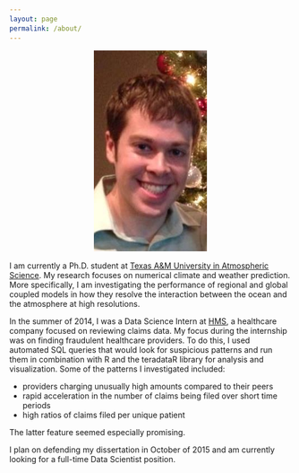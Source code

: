 ```yaml
---
layout: page
permalink: /about/
---
```


<center><img src = "/images/Git_photo.jpg"></center>

I am currently a Ph.D. student at [Texas A&M University in Atmospheric Science](http://atmo.tamu.edu/). My research focuses on numerical climate and weather prediction. More specifically, I am investigating the performance of regional and global coupled models in how they resolve the interaction between the ocean and the atmosphere at high resolutions. 

 In the summer of 2014, I was a Data Science Intern at [HMS](http://hms.com/), a healthcare company focused on reviewing claims data. My focus during the internship was on finding fraudulent healthcare providers. To do this, I used automated SQL queries that would look for suspicious patterns and run them in combination with R and the teradataR library for analysis and visualization. Some of the patterns I investigated included:

- providers charging unusually high amounts compared to their peers 
- rapid acceleration in the number of claims being filed over short time periods
- high ratios of claims filed per unique patient 

The latter feature seemed especially promising.

 I plan on defending my dissertation in October of 2015 and am currently looking for a full-time Data Scientist position.  
